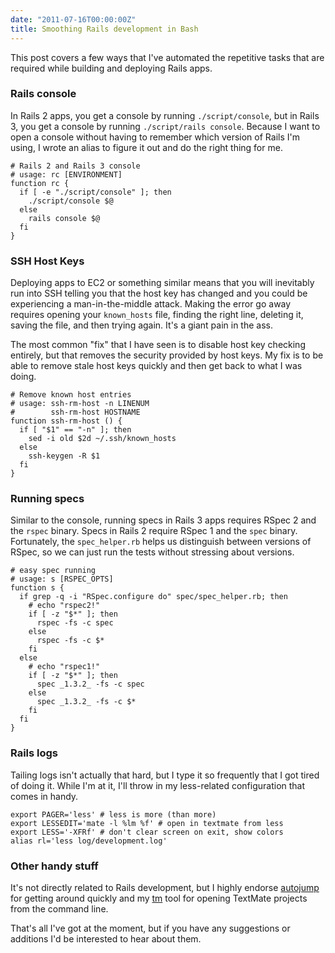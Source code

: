 ```yaml
---
date: "2011-07-16T00:00:00Z"
title: Smoothing Rails development in Bash
---
```

This post covers a few ways that I've automated the repetitive tasks that are required while building and deploying Rails apps.

### Rails console

In Rails 2 apps, you get a console by running `./script/console`, but in Rails 3, you get a console by running `./script/rails console`. Because I want to open a console without having to remember which version of Rails I'm using, I wrote an alias to figure it out and do the right thing for me.

    # Rails 2 and Rails 3 console
    # usage: rc [ENVIRONMENT]
    function rc {
      if [ -e "./script/console" ]; then
        ./script/console $@
      else
        rails console $@
      fi
    }

### SSH Host Keys

Deploying apps to EC2 or something similar means that you will inevitably run into SSH telling you that the host key has changed and you could be experiencing a man-in-the-middle attack. Making the error go away requires opening your `known_hosts` file, finding the right line, deleting it, saving the file, and then trying again. It's a giant pain in the ass.

The most common "fix" that I have seen is to disable host key checking entirely, but that removes the security provided by host keys. My fix is to be able to remove stale host keys quickly and then get back to what I was doing.

    # Remove known host entries
    # usage: ssh-rm-host -n LINENUM
    #        ssh-rm-host HOSTNAME
    function ssh-rm-host () {
      if [ "$1" == "-n" ]; then
        sed -i old $2d ~/.ssh/known_hosts
      else
        ssh-keygen -R $1
      fi
    }

### Running specs

Similar to the console, running specs in Rails 3 apps requires RSpec 2 and the `rspec` binary. Specs in Rails 2 require RSpec 1 and the `spec` binary. Fortunately, the `spec_helper.rb` helps us distinguish between versions of RSpec, so we can just run the tests without stressing about versions.

    # easy spec running
    # usage: s [RSPEC_OPTS]
    function s {
      if grep -q -i "RSpec.configure do" spec/spec_helper.rb; then
        # echo "rspec2!"
        if [ -z "$*" ]; then
          rspec -fs -c spec
        else
          rspec -fs -c $*
        fi
      else
        # echo "rspec1!"
        if [ -z "$*" ]; then
          spec _1.3.2_ -fs -c spec
        else
          spec _1.3.2_ -fs -c $*
        fi
      fi
    }

### Rails logs

Tailing logs isn't actually that hard, but I type it so frequently that I got tired of doing it. While I'm at it, I'll throw in my less-related configuration that comes in handy.

    export PAGER='less' # less is more (than more)
    export LESSEDIT='mate -l %lm %f' # open in textmate from less
    export LESS='-XFRf' # don't clear screen on exit, show colors
    alias rl='less log/development.log'

### Other handy stuff

It's not directly related to Rails development, but I highly endorse [autojump](https://github.com/joelthelion/autojump/) for getting around quickly and my [tm](https://github.com/indirect/tm) tool for opening TextMate projects from the command line.

That's all I've got at the moment, but if you have any suggestions or additions I'd be interested to hear about them.